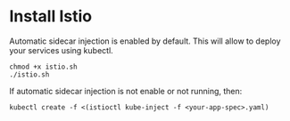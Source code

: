 # Install Istio

Automatic sidecar injection is enabled by default. This will allow to deploy your services using kubectl. 
````
chmod +x istio.sh
./istio.sh
````

If automatic sidecar injection is not enable or not running, then:
````
kubectl create -f <(istioctl kube-inject -f <your-app-spec>.yaml)
````
